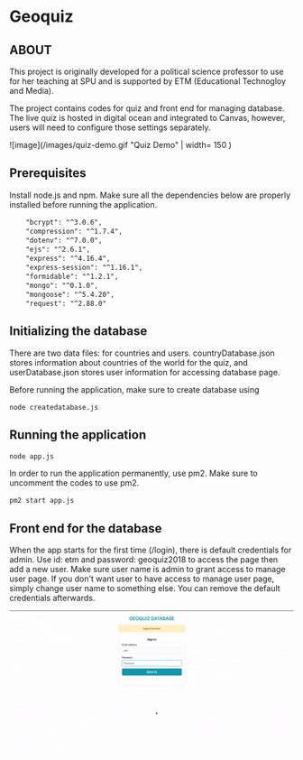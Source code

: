 # Geoquiz


## ABOUT
This project is originally developed for a political science professor to use for her teaching at SPU and is supported by ETM (Educational Technogloy and Media). 

The project contains codes for quiz and front end for managing database. The live quiz is hosted in digital ocean and integrated to Canvas, however, users will need to configure those settings separately. 

![image](/images/quiz-demo.gif "Quiz Demo" | width= 150 )


## Prerequisites 

Install node.js and npm. 
Make sure all the dependencies below are properly installed before running the application.

```
    "bcrypt": "^3.0.6",
    "compression": "^1.7.4",
    "dotenv": "^7.0.0",
    "ejs": "^2.6.1",
    "express": "^4.16.4",
    "express-session": "^1.16.1",
    "formidable": "^1.2.1",
    "mongo": "^0.1.0",
    "mongoose": "^5.4.20",
    "request": "^2.88.0"
```
## Initializing the database

There are two data files: for countries and users. 
countryDatabase.json stores information about countries of the world for the quiz, and userDatabase.json stores user information for accessing database page. 

Before running the application, make sure to create database using
```
node createdatabase.js
```

## Running the application

```
node app.js
```
In order to run the application permanently, use pm2. Make sure to uncomment the codes to use pm2. 

```
pm2 start app.js
```

## Front end for the database

When the app starts for the first time (/login), there is default credentials for admin. 
Use id: etm and password: geoquiz2018 to access the page then add a new user. Make sure user name is admin to grant access to manage user page. If you don't want user to have access to manage user page, simply change user name to something else.
You can remove the default credentials afterwards. 

![image](/images/database-demo.gif "Database Demo")


